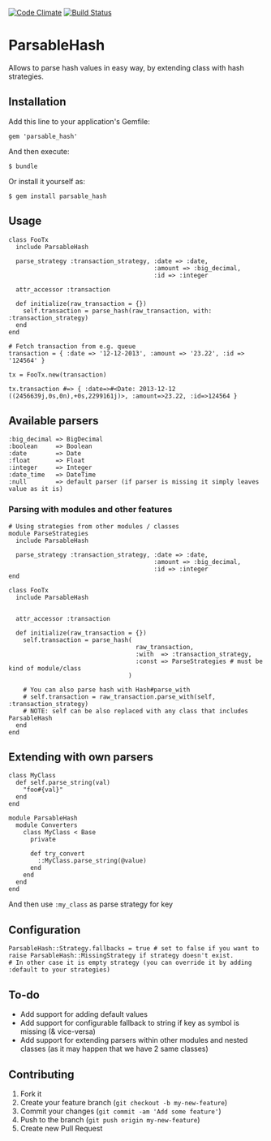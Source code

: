 [![Code Climate](https://codeclimate.com/github/koleksiuk/parsable_hash.png)](https://codeclimate.com/github/koleksiuk/parsable_hash)
[![Build Status](https://secure.travis-ci.org/koleksiuk/parsable_hash.png)](http://travis-ci.org/koleksiuk/parsable_hash)

# ParsableHash

Allows to parse hash values in easy way, by extending class with hash
strategies.
## Installation

Add this line to your application's Gemfile:

    gem 'parsable_hash'

And then execute:

    $ bundle

Or install it yourself as:

    $ gem install parsable_hash

## Usage

    class FooTx
      include ParsableHash

      parse_strategy :transaction_strategy, :date => :date, 
                                            :amount => :big_decimal, 
                                            :id => :integer

      attr_accessor :transaction

      def initialize(raw_transaction = {})
        self.transaction = parse_hash(raw_transaction, with: :transaction_strategy) 
      end
    end

    # Fetch transaction from e.g. queue
    transaction = { :date => '12-12-2013', :amount => '23.22', :id => '124564' }

    tx = FooTx.new(transaction)

    tx.transaction #=> { :date=>#<Date: 2013-12-12 ((2456639j,0s,0n),+0s,2299161j)>, :amount=>23.22, :id=>124564 } 

## Available parsers
    :big_decimal => BigDecimal
    :boolean     => Boolean
    :date        => Date
    :float       => Float
    :integer     => Integer
    :date_time   => DateTime
    :null        => default parser (if parser is missing it simply leaves value as it is)

### Parsing with modules and other features

    # Using strategies from other modules / classes
    module ParseStrategies
      include ParsableHash

      parse_strategy :transaction_strategy, :date => :date, 
                                            :amount => :big_decimal, 
                                            :id => :integer
    end

    class FooTx
      include ParsableHash


      attr_accessor :transaction

      def initialize(raw_transaction = {})
        self.transaction = parse_hash(
                                       raw_transaction,
                                       :with  => :transaction_strategy,
                                       :const => ParseStrategies # must be kind of module/class
                                     )

        # You can also parse hash with Hash#parse_with
        # self.transaction = raw_transaction.parse_with(self, :transaction_strategy)
        # NOTE: self can be also replaced with any class that includes ParsableHash
      end
    end


## Extending with own parsers

    class MyClass
      def self.parse_string(val)
        "foo#{val}"
      end
    end

    module ParsableHash
      module Converters
        class MyClass < Base
          private

          def try_convert
            ::MyClass.parse_string(@value)
          end
        end
      end
    end

And then use ```:my_class``` as parse strategy for key

## Configuration
    ParsableHash::Strategy.fallbacks = true # set to false if you want to raise ParsableHash::MissingStrategy if strategy doesn't exist. 
    # In other case it is empty strategy (you can override it by adding :default to your strategies)

## To-do
* Add support for adding default values
* Add support for configurable fallback to string if key as symbol is missing (&
  vice-versa)
* Add support for extending parsers within other modules and nested
  classes (as it may happen that we have 2 same classes)



## Contributing

1. Fork it
2. Create your feature branch (`git checkout -b my-new-feature`)
3. Commit your changes (`git commit -am 'Add some feature'`)
4. Push to the branch (`git push origin my-new-feature`)
5. Create new Pull Request

